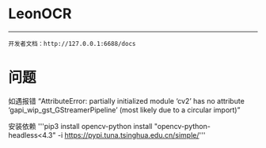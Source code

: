 # LeonOCR 
_________________
```
开发者文档：http://127.0.0.1:6688/docs
```

# 问题
如遇报错 “AttributeError: partially initialized module ‘cv2’ has no attribute ‘gapi_wip_gst_GStreamerPipeline’ (most likely due to a circular import)”

安装依赖 '''pip3  install  opencv-python install  "opencv-python-headless<4.3" -i https://pypi.tuna.tsinghua.edu.cn/simple/'''